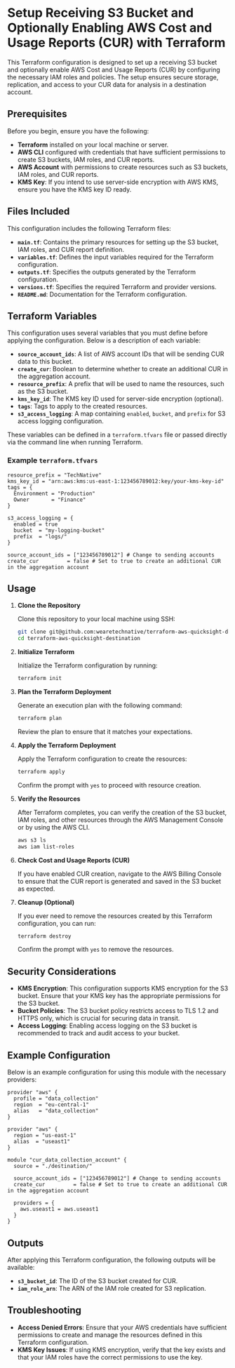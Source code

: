 # Setup Receiving S3 Bucket and Optionally Enabling AWS Cost and Usage Reports (CUR) with Terraform

This Terraform configuration is designed to set up a receiving S3 bucket and optionally enable AWS Cost and Usage Reports (CUR) by configuring the necessary IAM roles and policies. The setup ensures secure storage, replication, and access to your CUR data for analysis in a destination account.

## Prerequisites

Before you begin, ensure you have the following:

- **Terraform** installed on your local machine or server.
- **AWS CLI** configured with credentials that have sufficient permissions to create S3 buckets, IAM roles, and CUR reports.
- **AWS Account** with permissions to create resources such as S3 buckets, IAM roles, and CUR reports.
- **KMS Key**: If you intend to use server-side encryption with AWS KMS, ensure you have the KMS key ID ready.

## Files Included

This configuration includes the following Terraform files:

- **`main.tf`**: Contains the primary resources for setting up the S3 bucket, IAM roles, and CUR report definition.
- **`variables.tf`**: Defines the input variables required for the Terraform configuration.
- **`outputs.tf`**: Specifies the outputs generated by the Terraform configuration.
- **`versions.tf`**: Specifies the required Terraform and provider versions.
- **`README.md`**: Documentation for the Terraform configuration.

## Terraform Variables

This configuration uses several variables that you must define before applying the configuration. Below is a description of each variable:

- **`source_account_ids`**: A list of AWS account IDs that will be sending CUR data to this bucket.
- **`create_cur`**: Boolean to determine whether to create an additional CUR in the aggregation account.
- **`resource_prefix`**: A prefix that will be used to name the resources, such as the S3 bucket.
- **`kms_key_id`**: The KMS key ID used for server-side encryption (optional).
- **`tags`**: Tags to apply to the created resources.
- **`s3_access_logging`**: A map containing `enabled`, `bucket`, and `prefix` for S3 access logging configuration.

These variables can be defined in a `terraform.tfvars` file or passed directly via the command line when running Terraform.

### Example `terraform.tfvars`

```hcl
resource_prefix = "TechNative"
kms_key_id = "arn:aws:kms:us-east-1:123456789012:key/your-kms-key-id"
tags = {
  Environment = "Production"
  Owner       = "Finance"
}

s3_access_logging = {
  enabled = true
  bucket  = "my-logging-bucket"
  prefix  = "logs/"
}

source_account_ids = ["123456789012"] # Change to sending accounts
create_cur         = false # Set to true to create an additional CUR in the aggregation account
```

## Usage

1. **Clone the Repository**

   Clone this repository to your local machine using SSH:

   ```bash
   git clone git@github.com:wearetechnative/terraform-aws-quicksight-destination.git
   cd terraform-aws-quicksight-destination
   ```

2. **Initialize Terraform**

   Initialize the Terraform configuration by running:

   ```bash
   terraform init
   ```

3. **Plan the Terraform Deployment**

   Generate an execution plan with the following command:

   ```bash
   terraform plan
   ```

   Review the plan to ensure that it matches your expectations.

4. **Apply the Terraform Deployment**

   Apply the Terraform configuration to create the resources:

   ```bash
   terraform apply
   ```

   Confirm the prompt with `yes` to proceed with resource creation.

5. **Verify the Resources**

   After Terraform completes, you can verify the creation of the S3 bucket, IAM roles, and other resources through the AWS Management Console or by using the AWS CLI.

   ```bash
   aws s3 ls
   aws iam list-roles
   ```

6. **Check Cost and Usage Reports (CUR)**

   If you have enabled CUR creation, navigate to the AWS Billing Console to ensure that the CUR report is generated and saved in the S3 bucket as expected.

7. **Cleanup (Optional)**

   If you ever need to remove the resources created by this Terraform configuration, you can run:

   ```bash
   terraform destroy
   ```

   Confirm the prompt with `yes` to remove the resources.

## Security Considerations

- **KMS Encryption**: This configuration supports KMS encryption for the S3 bucket. Ensure that your KMS key has the appropriate permissions for the S3 bucket.
- **Bucket Policies**: The S3 bucket policy restricts access to TLS 1.2 and HTTPS only, which is crucial for securing data in transit.
- **Access Logging**: Enabling access logging on the S3 bucket is recommended to track and audit access to your bucket.

## Example Configuration

Below is an example configuration for using this module with the necessary providers:

```hcl
provider "aws" {
  profile = "data_collection"
  region  = "eu-central-1"
  alias   = "data_collection"
}

provider "aws" {
  region = "us-east-1"
  alias  = "useast1"
}

module "cur_data_collection_account" {
  source = "./destination/"

  source_account_ids = ["123456789012"] # Change to sending accounts 
  create_cur         = false # Set to true to create an additional CUR in the aggregation account

  providers = {
    aws.useast1 = aws.useast1
  }
}
```

## Outputs

After applying this Terraform configuration, the following outputs will be available:

- **`s3_bucket_id`**: The ID of the S3 bucket created for CUR.
- **`iam_role_arn`**: The ARN of the IAM role created for S3 replication.

## Troubleshooting

- **Access Denied Errors**: Ensure that your AWS credentials have sufficient permissions to create and manage the resources defined in this Terraform configuration.
- **KMS Key Issues**: If using KMS encryption, verify that the key exists and that your IAM roles have the correct permissions to use the key.